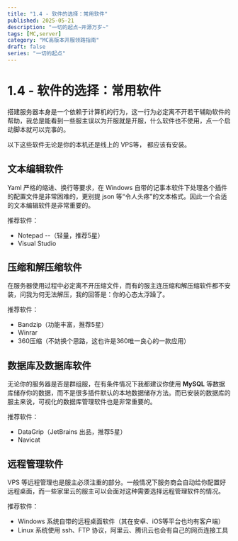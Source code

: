```yaml
---
title: "1.4 - 软件的选择：常用软件"
published: 2025-05-21
description: "一切的起点~开源万岁~"
tags: [MC,server]
category: "MC高版本开服领路指南"
draft: false
series: "一切的起点"
---
```


# 1.4 - 软件的选择：常用软件

搭建服务器本身是一个依赖于计算机的行为，这一行为必定离不开若干辅助软件的帮助，我总是能看到一些服主误以为开服就是开服，什么软件也不使用，点一个启动脚本就可以完事的。

以下这些软件无论是你的本机还是线上的 VPS等， 都应该有安装。

## 文本编辑软件

Yaml 严格的缩进、换行等要求，在 Windows 自带的记事本软件下处理各个插件的配置文件是非常困难的，更别提 json 等“令人头疼”的文本格式。因此一个合适的文本编辑软件是非常重要的。

推荐软件：

* Notepad --（轻量，推荐5星）
* Visual Studio

## 压缩和解压缩软件

在服务器使用过程中必定离不开压缩文件，而有的服主连压缩和解压缩软件都不安装，问我为何无法解压，我的回答是：你的心态太浮躁了。

推荐软件：

* Bandzip（功能丰富，推荐5星）
* Winrar
* 360压缩（不妨换个思路，这也许是360唯一良心的一款应用）

## 数据库及数据库软件

无论你的服务器是否是群组服，在有条件情况下我都建议你使用 **MySQL** 等数据库储存你的数据，而不是很多插件默认的本地数据储存方法。而已安装的数据库的服主来说，可视化的数据库管理软件也是非常重要的。

推荐软件：

* DataGrip（JetBrains 出品，推荐5星）
* Navicat

## 远程管理软件

VPS 等远程管理也是服主必须注重的部分。一般情况下服务商会自动给你配置好远程桌面，而一些家里云的服主可以会面对这种需要选择远程管理软件的情况。

推荐软件：

* Windows 系统自带的远程桌面软件（其在安卓、iOS等平台也均有客户端）
* Linux 系统使用 ssh、FTP 协议，阿里云、腾讯云也会有自己的网页连接工具
